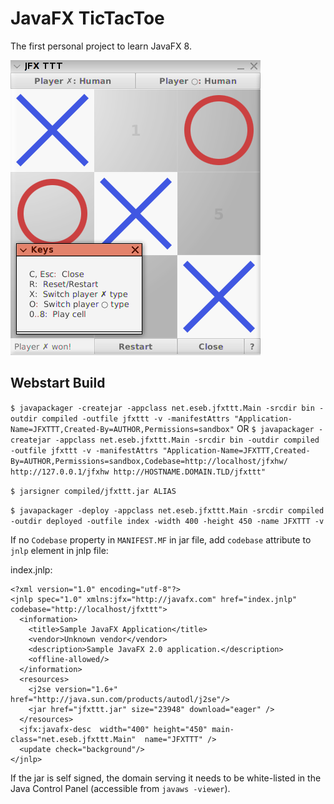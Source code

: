 JavaFX TicTacToe
===

The first personal project to learn JavaFX 8.

![JFX TTT screenshot](jfxttt.png "JavaFX 8 TicTacToe screenshot")

## Webstart Build 

`$ javapackager -createjar -appclass net.eseb.jfxttt.Main -srcdir bin -outdir compiled -outfile jfxttt -v -manifestAttrs "Application-Name=JFXTTT,Created-By=AUTHOR,Permissions=sandbox"`
OR
`$ javapackager -createjar -appclass net.eseb.jfxttt.Main -srcdir bin -outdir compiled -outfile jfxttt -v -manifestAttrs "Application-Name=JFXTTT,Created-By=AUTHOR,Permissions=sandbox,Codebase=http://localhost/jfxhw/ http://127.0.0.1/jfxhw http://HOSTNAME.DOMAIN.TLD/jfxttt"`

`$ jarsigner compiled/jfxttt.jar ALIAS`

`$ javapackager -deploy -appclass net.eseb.jfxttt.Main -srcdir compiled -outdir deployed -outfile index -width 400 -height 450 -name JFXTTT -v`

If no `Codebase` property in `MANIFEST.MF` in jar file, add `codebase` attribute to `jnlp` element in jnlp file:

index.jnlp:

    <?xml version="1.0" encoding="utf-8"?>
    <jnlp spec="1.0" xmlns:jfx="http://javafx.com" href="index.jnlp" codebase="http://localhost/jfxttt">
      <information>
        <title>Sample JavaFX Application</title>
        <vendor>Unknown vendor</vendor>
        <description>Sample JavaFX 2.0 application.</description>
        <offline-allowed/>
      </information>
      <resources>
        <j2se version="1.6+" href="http://java.sun.com/products/autodl/j2se"/>
        <jar href="jfxttt.jar" size="23948" download="eager" />
      </resources>
      <jfx:javafx-desc  width="400" height="450" main-class="net.eseb.jfxttt.Main"  name="JFXTTT" />
      <update check="background"/>
    </jnlp>

If the jar is self signed, the domain serving it needs to be white-listed in the Java Control Panel (accessible from `javaws -viewer`).

